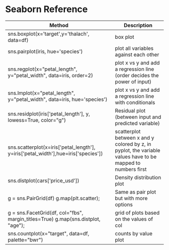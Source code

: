 # Seaborn Reference

| Method                                                                             | Description                                                                                                 |
| ---------------------------------------------------------------------------------- | ----------------------------------------------------------------------------------------------------------- |
| sns.boxplot(x='target',y='thalach', data=df)                                       | box plot                                                                                                    |
| sns.pairplot(iris, hue='species')                                                  | plot all variables against each other                                                                       |
| sns.regplot(x="petal_length", y="petal_width", data=iris, order=2)                 | plot x vs y and add a regression line (order decides the power of input)                                    |
| sns.lmplot(x="petal_length", y="petal_width", data=iris, hue='species')            | plot x vs y and add a regression line with conditionals                                                     |
| sns.residplot(iris['petal_length'], y, lowess=True, color="g")                     | Residual plot (between input and predicted variable)                                                        |
| sns.scatterplot(x=iris['petal_length'], y=iris['petal_width'],hue=iris['species']) | scatterplot between x and y colored by z, in pyplot, the variable values have to be mapped to numbers first |
| sns.distplot(cars['price_usd'])                                                    | Density distribution plot                                                                                   |
| g = sns.PairGrid(df) g.map(plt.scatter);                                           | Same as pair plot but with more options                                                                     |
| g = sns.FacetGrid(df, col="fbs", margin_titles=True) g.map(sns.distplot, "age");   | grid of plots based on the values of col                                                                    |
| sns.countplot(x="target", data=df, palette="bwr")                                  | counts by value plot                                                                                        |
